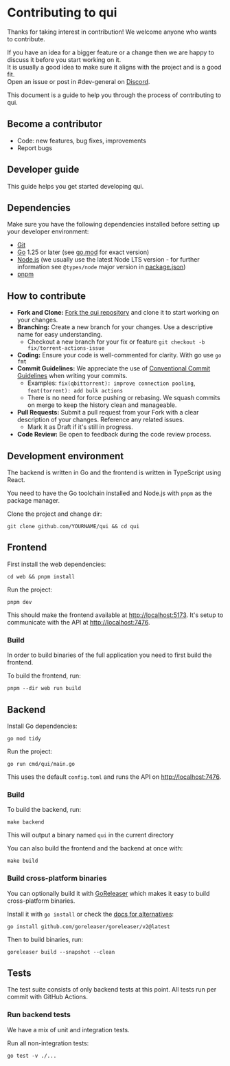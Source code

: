 # Contributing to qui

Thanks for taking interest in contribution! We welcome anyone who wants to contribute.

If you have an idea for a bigger feature or a change then we are happy to discuss it before you start working on it.  
It is usually a good idea to make sure it aligns with the project and is a good fit.  
Open an issue or post in #dev-general on [Discord](https://discord.autobrr.com/qui).

This document is a guide to help you through the process of contributing to qui.

## Become a contributor

* Code: new features, bug fixes, improvements
* Report bugs

## Developer guide

This guide helps you get started developing qui.

## Dependencies

Make sure you have the following dependencies installed before setting up your developer environment:

- [Git](https://git-scm.com/)
- [Go](https://golang.org/dl/) 1.25 or later (see [go.mod](go.mod#L3) for exact version)
- [Node.js](https://nodejs.org) (we usually use the latest Node LTS version - for further information see `@types/node` major version in [package.json](web/package.json))
- [pnpm](https://pnpm.io/installation)

## How to contribute

- **Fork and Clone:** [Fork the qui repository](https://github.com/PixelMelt/qui-libre/fork) and clone it to start working on your changes.
- **Branching:** Create a new branch for your changes. Use a descriptive name for easy understanding.
  - Checkout a new branch for your fix or feature `git checkout -b fix/torrent-actions-issue`
- **Coding:** Ensure your code is well-commented for clarity. With go use `go fmt`
- **Commit Guidelines:** We appreciate the use of [Conventional Commit Guidelines](https://www.conventionalcommits.org/en/v1.0.0/#summary) when writing your commits.
  - Examples: `fix(qbittorrent): improve connection pooling`, `feat(torrent): add bulk actions`
  - There is no need for force pushing or rebasing. We squash commits on merge to keep the history clean and manageable.
- **Pull Requests:** Submit a pull request from your Fork with a clear description of your changes. Reference any related issues.
  - Mark it as Draft if it's still in progress.
- **Code Review:** Be open to feedback during the code review process.

## Development environment

The backend is written in Go and the frontend is written in TypeScript using React.

You need to have the Go toolchain installed and Node.js with `pnpm` as the package manager.

Clone the project and change dir:

```shell
git clone github.com/YOURNAME/qui && cd qui
```

## Frontend

First install the web dependencies:

```shell
cd web && pnpm install
```

Run the project:

```shell
pnpm dev
```

This should make the frontend available at [http://localhost:5173](http://localhost:5173). It's setup to communicate with the API at [http://localhost:7476](http://localhost:7476).

### Build

In order to build binaries of the full application you need to first build the frontend.

To build the frontend, run:

```shell
pnpm --dir web run build
```

## Backend

Install Go dependencies:

```shell
go mod tidy
```

Run the project:

```shell
go run cmd/qui/main.go
```

This uses the default `config.toml` and runs the API on [http://localhost:7476](http://localhost:7476).

### Build

To build the backend, run:

```shell
make backend
```

This will output a binary named `qui` in the current directory

You can also build the frontend and the backend at once with:

```shell
make build
```

### Build cross-platform binaries

You can optionally build it with [GoReleaser](https://goreleaser.com/) which makes it easy to build cross-platform binaries.

Install it with `go install` or check the [docs for alternatives](https://goreleaser.com/install/):

```shell
go install github.com/goreleaser/goreleaser/v2@latest
```

Then to build binaries, run:

```shell
goreleaser build --snapshot --clean
```

## Tests

The test suite consists of only backend tests at this point. All tests run per commit with GitHub Actions.

### Run backend tests

We have a mix of unit and integration tests.

Run all non-integration tests:

```shell
go test -v ./...
```

